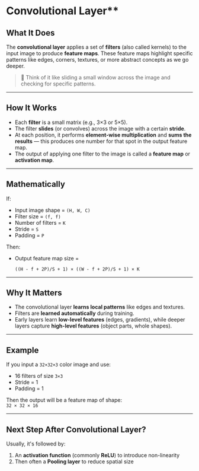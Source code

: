 # Convolutional Layer**

## **What It Does**

The **convolutional layer** applies a set of **filters** (also called kernels) to the input image to produce **feature maps**. These feature maps highlight specific patterns like edges, corners, textures, or more abstract concepts as we go deeper.

> 🧠 Think of it like sliding a small window across the image and checking for specific patterns.

---

## **How It Works**

- Each **filter** is a small matrix (e.g., 3×3 or 5×5).
- The filter **slides** (or convolves) across the image with a certain **stride**.
- At each position, it performs **element-wise multiplication** and **sums the results** — this produces one number for that spot in the output feature map.
- The output of applying one filter to the image is called a **feature map** or **activation map**.

---

## **Mathematically**

If:
- Input image shape = `(H, W, C)`
- Filter size = `(f, f)`
- Number of filters = `K`
- Stride = `S`
- Padding = `P`

Then:
- Output feature map size =  
  ```
  ((H - f + 2P)/S + 1) × ((W - f + 2P)/S + 1) × K
  ```

---

## **Why It Matters**

- The convolutional layer **learns local patterns** like edges and textures.
- Filters are **learned automatically** during training.
- Early layers learn **low-level features** (edges, gradients), while deeper layers capture **high-level features** (object parts, whole shapes).

---

## **Example**

If you input a `32×32×3` color image and use:
- 16 filters of size `3×3`
- Stride = 1
- Padding = 1

Then the output will be a feature map of shape:  
`32 × 32 × 16`

---

## **Next Step After Convolutional Layer?**
Usually, it's followed by:
1. An **activation function** (commonly **ReLU**) to introduce non-linearity
2. Then often a **Pooling layer** to reduce spatial size
